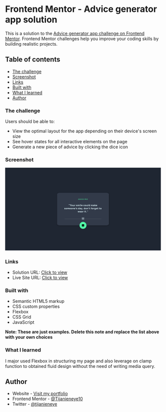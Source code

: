 # Frontend Mentor - Advice generator app solution

This is a solution to the [Advice generator app challenge on Frontend Mentor](https://www.frontendmentor.io/challenges/advice-generator-app-QdUG-13db). Frontend Mentor challenges help you improve your coding skills by building realistic projects.

## Table of contents

  - [The challenge](#the-challenge)
  - [Screenshot](#screenshot)
  - [Links](#links)
  - [Built with](#built-with)
  - [What I learned](#what-i-learned)
- [Author](#author)




### The challenge

Users should be able to:

- View the optimal layout for the app depending on their device's screen size
- See hover states for all interactive elements on the page
- Generate a new piece of advice by clicking the dice icon

### Screenshot

![](./screenshot.png)

### Links

- Solution URL: [Click to view](https://advice-qoutes.netlify.app/)
- Live Site URL: [Click to view](https://advice-qoutes.netlify.app/)

### Built with

- Semantic HTML5 markup
- CSS custom properties
- Flexbox
- CSS Grid
- JavaScript

**Note: These are just examples. Delete this note and replace the list above with your own choices**

### What I learned

I major used Flexbox in structuring my page and also leverage on clamp function to obtained fluid design without the need of writing media query.

## Author

- Website - [Visit my portfolio](https://www.tijanieneye10.github.io/portfolio/)
- Frontend Mentor - [@Tijanieneye10](https://www.frontendmentor.io/profile/Tijanieneye10)
- Twitter - [@tijanieneye](https://www.twitter.com/tijanieneye)
